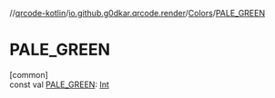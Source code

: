 //[qrcode-kotlin](../../../index.md)/[io.github.g0dkar.qrcode.render](../index.md)/[Colors](index.md)/[PALE_GREEN](-p-a-l-e_-g-r-e-e-n.md)

# PALE_GREEN

[common]\
const val [PALE_GREEN](-p-a-l-e_-g-r-e-e-n.md): [Int](https://kotlinlang.org/api/latest/jvm/stdlib/kotlin/-int/index.html)
